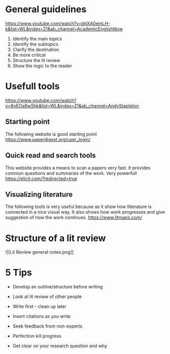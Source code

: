 # General guidelines
https://www.youtube.com/watch?v=bhXA0emLH-k&list=WL&index=21&ab_channel=AcademicEnglishNow

1) Identify the main topics
2) Identify the subtopics
3) Clarify the destination
4) Be more critical
5) Structure the lit review
6) Show the logic to the reader

# Usefull tools
https://www.youtube.com/watch?v=8oEOa9wStjk&list=WL&index=21&ab_channel=AndyStapleton

## Starting point
The following website is good starting point
https://www.paperdigest.org/user_login/

## Quick read and search tools
This website provides a means to scan a papers very fast. It provides common questions and summaries of the work. Very powerfull
https://elicit.com/?redirected=true

## Visualizing literature
The following tools is very useful because as it show how lliterature is connected in a nice visual way. It also shows how work progresses and give suggestion of how the work continues. 
https://www.litmaps.com/

# Structure of a lit review
![[Lit Review general notes.png]]

# 5 Tips
- Develop an outline/structure before writing
- Look at lit review of other people
- Write first - clean up later
- Insert citations as you write
- Seek feedback from non-experts
- Perfection kill progress

- Get clear on your research question and why
